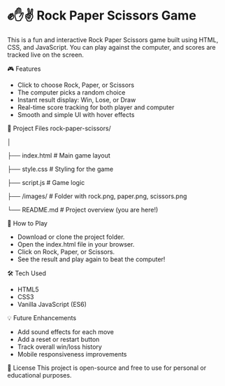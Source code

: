 # ✊✋✌️ Rock Paper Scissors Game
This is a fun and interactive Rock Paper Scissors game built using HTML, CSS, and JavaScript. You can play against the computer, and scores are tracked live on the screen.

🎮 Features
- Click to choose Rock, Paper, or Scissors
- The computer picks a random choice
- Instant result display: Win, Lose, or Draw
- Real-time score tracking for both player and computer
- Smooth and simple UI with hover effects

📁 Project Files
rock-paper-scissors/

│

├── index.html     # Main game layout

├── style.css      # Styling for the game

├── script.js      # Game logic

├── /images/       # Folder with rock.png, paper.png, scissors.png

└── README.md      # Project overview (you are here!)

🚀 How to Play
- Download or clone the project folder.
- Open the index.html file in your browser.
- Click on Rock, Paper, or Scissors.
- See the result and play again to beat the computer!

🛠️ Tech Used
- HTML5
- CSS3
- Vanilla JavaScript (ES6)

💡 Future Enhancements
- Add sound effects for each move
- Add a reset or restart button
- Track overall win/loss history
- Mobile responsiveness improvements

📜 License
This project is open-source and free to use for personal or educational purposes.

